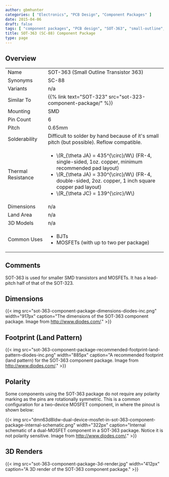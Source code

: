 ```yaml
---
author: gbmhunter
categories: [ "Electronics", "PCB Design", "Component Packages" ]
date: 2015-04-06
draft: false
tags: [ "component packages", "PCB design", "SOT-363", "small-outline", "transistor" ]
title: SOT-363 (SC-88) Component Package
type: page
---
```


## Overview

<table><tbody ><tr >
<td >Name
</td>
<td >SOT-363 (Small Outline Transistor 363)
</td></tr><tr >
<td >Synonyms
</td>
<td >SC-88
</td></tr><tr >
<td >Variants
</td>
<td >n/a
</td>
</tr>
<tr>
<td>Similar To</td>
<td>{{% link text="SOT-323" src="sot-323-component-package/" %}}</td>
</tr>
<tr >
<td >Mounting
</td>
<td >SMD
</td></tr><tr >
<td >Pin Count
</td>
<td >6
</td></tr><tr >
<td >Pitch
</td>
<td >0.65mm
</td></tr><tr >
<td >Solderability
</td>
<td >Difficult to solder by hand because of it's small pitch (but possible). Reflow compatible.
</td></tr><tr >
<td >Thermal Resistance
</td>
<td >
<ul>
<li>\(R_{\theta JA} = 435^{\circ}/W\) (FR-4, single-sided, 1oz. copper, minimum recommended pad layout)</li>

<li>\(R_{\theta JA} = 330^{\circ}/W\) (FR-4, double-sided, 2oz. copper, 1 inch square copper pad layout)</li>

<li>\(R_{\theta JC} = 139^{\circ}/W\)</li>
</ul>
</td></tr><tr >
<td >Dimensions
</td>
<td >n/a
</td></tr><tr >
<td >Land Area
</td>
<td >n/a
</td></tr><tr >
<td >3D Models
</td>
<td >n/a
</td></tr><tr >
<td >Common Uses
</td>
<td >
<ul>
<li>BJTs</li>
<li>MOSFETs (with up to two per package)</li>
</ul>
</td></tr></tbody></table>

## Comments

SOT-363 is used for smaller SMD transistors and MOSFETs. It has a lead-pitch half of that of the SOT-323.

## Dimensions

{{< img src="sot-363-component-package-dimensions-diodes-inc.png" width="917px" caption="The dimensions of the SOT-363 component package. Image from http://www.diodes.com/."  >}}

## Footprint (Land Pattern)

{{< img src="sot-363-component-package-recommended-footprint-land-pattern-diodes-inc.png" width="885px" caption="A recommended footprint (land pattern) for the SOT-363 component package. Image from http://www.diodes.com/."  >}}

## Polarity

Some components using the SOT-363 package do not require any polarity marking as the pins are rotationally symmetric. This is a common configuration for a two-device MOSFET component, in where the pinout is shown below:

{{< img src="dmn63d8ldw-dual-device-mosfet-in-sot-363-component-package-internal-schematic.png" width="322px" caption="Internal schematic of a dual-MOSFET component in a SOT-363 package. Notice it is not polarity sensitive. Image from http://www.diodes.com/."  >}}

## 3D Renders

{{< img src="sot-363-component-package-3d-render.jpg" width="412px" caption="A 3D render of the SOT-363 component package."  >}}
